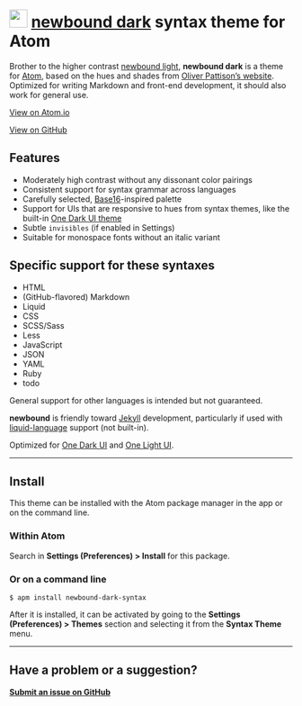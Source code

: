 # <a href="https://atom.io/themes/newbound-dark-syntax"><img src="http://opensource.olivermak.es/images/2016-03-27-olivermakes-favicon32.svg" width="32" height="32"></a> <a href="https://atom.io/themes/newbound-dark-syntax">newbound dark</a> syntax theme for Atom

Brother to the higher contrast [newbound light](https://atom.io/themes/newbound-light-syntax), **newbound dark** is a theme for [Atom](https://atom.io), based on the hues and shades from [Oliver Pattison’s website](https://olivermak.es). Optimized for writing Markdown and front-end development, it should also work for general use.

[View on Atom.io](https://atom.io/themes/newbound-dark-syntax)

[View on GitHub](https://github.com/opattison/newbound-dark-syntax)

## Features

- Moderately high contrast without any dissonant color pairings
- Consistent support for syntax grammar across languages
- Carefully selected, [Base16](https://github.com/chriskempson/base16)-inspired palette
- Support for UIs that are responsive to hues from syntax themes, like the built-in [One Dark UI theme](https://atom.io/themes/one-dark-ui)
- Subtle `invisibles` (if enabled in Settings)
- Suitable for monospace fonts without an italic variant

## Specific support for these syntaxes

- HTML
- (GitHub-flavored) Markdown
- Liquid
- CSS
- SCSS/Sass
- Less
- JavaScript
- JSON
- YAML
- Ruby
- todo

General support for other languages is intended but not guaranteed.

**newbound** is friendly toward [Jekyll](https://jekyllrb.com) development, particularly if used with [liquid-language](https://atom.io/packages/language-liquid) support (not built-in).

Optimized for [One Dark UI](https://atom.io/themes/one-dark-ui) and [One Light UI](https://atom.io/themes/one-light-ui).

---

## Install

This theme can be installed with the Atom package manager in the app or on the command line.

### Within Atom

Search in **Settings (Preferences) > Install** for this package.

### Or on a command line

`$ apm install newbound-dark-syntax`

After it is installed, it can be activated by going to the **Settings (Preferences) > Themes** section and selecting it from the **Syntax Theme** menu.

---

## Have a problem or a suggestion?

**[Submit an issue on GitHub](https://github.com/opattison/newbound-dark-syntax/issues)**

